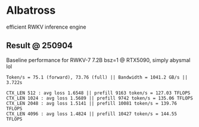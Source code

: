 # Albatross
efficient RWKV inference engine

## Result @ 250904

Baseline performance for RWKV-7 7.2B bsz=1 @ RTX5090, simply abysmal lol
```
Token/s = 75.1 (forward), 73.76 (full) || Bandwidth = 1041.2 GB/s || 3.722s

CTX_LEN 512 : avg loss 1.6548 || prefill 9163 token/s = 127.03 TFLOPS
CTX_LEN 1024 : avg loss 1.5689 || prefill 9742 token/s = 135.06 TFLOPS
CTX_LEN 2048 : avg loss 1.5141 || prefill 10081 token/s = 139.76 TFLOPS
CTX_LEN 4096 : avg loss 1.4824 || prefill 10427 token/s = 144.55 TFLOPS
```
